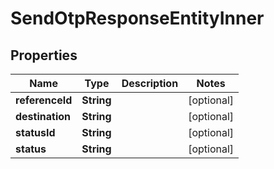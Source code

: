 

# SendOtpResponseEntityInner


## Properties

| Name | Type | Description | Notes |
|------------ | ------------- | ------------- | -------------|
|**referenceId** | **String** |  |  [optional] |
|**destination** | **String** |  |  [optional] |
|**statusId** | **String** |  |  [optional] |
|**status** | **String** |  |  [optional] |



